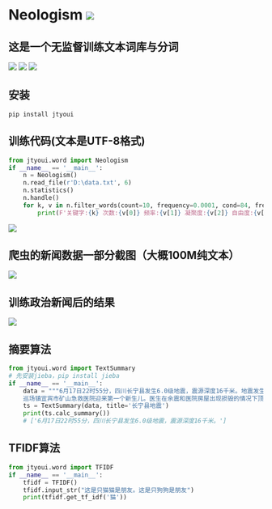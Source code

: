 # **Neologism** [![](https://gitee.com/tyoui/logo/raw/master/logo/photolog.png)][1]


## 这是一个无监督训练文本词库与分词
[![](https://img.shields.io/badge/Python-3.7-green.svg)]()
[![](https://img.shields.io/badge/BlogWeb-Tyoui-bule.svg)][1]
[![](https://img.shields.io/badge/Email-jtyoui@qq.com-red.svg)]()

## 安装
    pip install jtyoui

## 训练代码(文本是UTF-8格式)
```python
from jtyoui.word import Neologism
if __name__ == '__main__':
    n = Neologism()
    n.read_file(r'D:\data.txt', 6)
    n.statistics()
    n.handle()
    for k, v in n.filter_words(count=10, frequency=0.0001, cond=84, free=0.7):
        print(F'关键字:{k} 次数:{v[0]} 频率:{v[1]} 凝聚度:{v[2]} 自由度:{v[3]}')

```

![](https://gitee.com/tyoui/logo/raw/master/photo/snsg1.png)


## 爬虫的新闻数据一部分截图（大概100M纯文本）
![](https://gitee.com/tyoui/logo/raw/master/photo/snsg2.png)
       
## 训练政治新闻后的结果
![](https://gitee.com/tyoui/logo/raw/master/photo/snsg.png)

## 摘要算法
```python
from jtyoui.word import TextSummary
# 先安装jieba，pip install jieba
if __name__ == '__main__':
    data = """6月17日22时55分，四川长宁县发生6.0级地震，震源深度16千米。地震发生两个小时后，离震中较近的四川省宜宾市珙县
    巡场镇宜宾市矿山急救医院迎来第一个新生儿。医生在余震和医院房屋出现损毁的情况下顶住压力和风险，为产妇接生，母子平安。"""
    ts = TextSummary(data, title='长宁县地震')
    print(ts.calc_summary())
    # ['6月17日22时55分，四川长宁县发生6.0级地震，震源深度16千米。']
```

## TFIDF算法
```python
from jtyoui.word import TFIDF
if __name__ == '__main__':
    tfidf = TFIDF()
    tfidf.input_str("这是只猫猫是朋友。这是只狗狗是朋友")
    print(tfidf.get_tf_idf('猫'))
```

[1]: https://blog.jtyoui.com